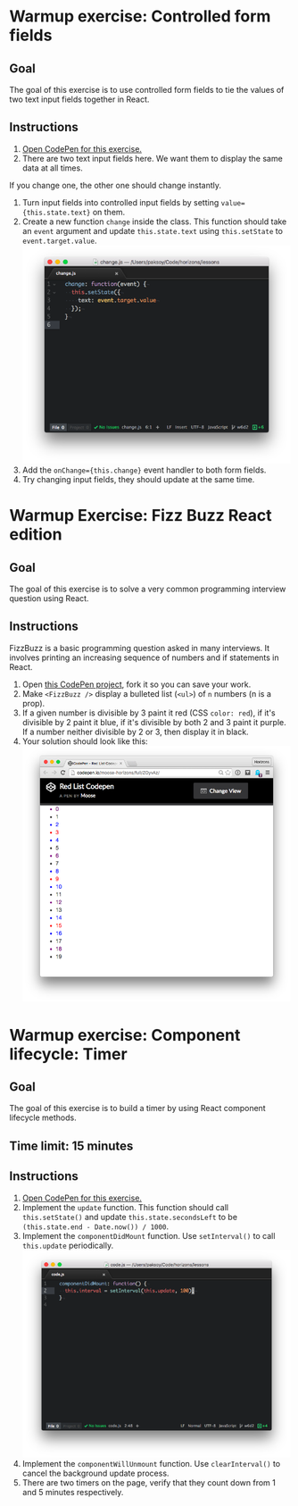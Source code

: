 # Warmup exercise: Controlled form fields

## Goal

The goal of this exercise is to use controlled form fields
to tie the values of two text input fields together in React.

## Instructions

1. [Open CodePen for this exercise.](http://codepen.io/moose-horizons/pen/akyorq?editors=0010)
1. There are two text input fields here. We want them to display the same data at all times.

  If you change one, the other one should change instantly.
1. Turn input fields into controlled input fields by setting
  `value={this.state.text}` on them.
1. Create a new function `change` inside the class. This function should
  take an `event` argument and update `this.state.text` using
  `this.setState` to `event.target.value`.
  ![](img/change.png)
1. Add the `onChange={this.change}` event handler to both form fields.
1. Try changing input fields, they should update at the same time.

# Warmup Exercise: Fizz Buzz React edition

## Goal

The goal of this exercise is to solve a very common programming interview
question using React.

## Instructions

FizzBuzz is a basic programming question asked in many interviews. It involves
printing an increasing sequence of numbers and if statements in React.

1. Open [this CodePen project](http://codepen.io/moose-horizons/pen/zBzQvK?editors=0010),
   fork it so you can save your work.
1. Make `<FizzBuzz />` display a bulleted list (`<ul>`) of `n` numbers
   (n is a prop).
1. If a given number is divisible by 3 paint it red (CSS `color: red`),
   if it's divisible by 2 paint it blue, if it's divisible by both 2 and 3
   paint it purple. If a number neither divisible by 2 or 3, then display it
   in black.
1. Your solution should look like this:
  ![](img/codepen-fizz.png)

# Warmup exercise: Component lifecycle: Timer

## Goal

The goal of this exercise is to build a timer by using React
component lifecycle methods.

## Time limit: 15 minutes

## Instructions

1. [Open CodePen for this exercise.](http://codepen.io/moose-horizons/pen/QErWVq?editors=0010)
1. Implement the `update` function. This function should call `this.setState()`
   and update `this.state.secondsLeft` to be `(this.state.end - Date.now()) / 1000`.
1. Implement the `componentDidMount` function. Use `setInterval()` to call
   `this.update` periodically.
   ![](img/setInterval.png)
1. Implement the `componentWillUnmount` function. Use `clearInterval()` to
   cancel the background update process.
1. There are two timers on the page, verify that they count down from 1 and
   5 minutes respectively.
